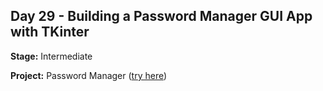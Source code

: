 ## Day 29 - Building a Password Manager GUI App with TKinter

**Stage:** Intermediate

**Project:** Password Manager ([try here](https://replit.com/@GloryOdeyemi/Password-Manager-GUI?v=1))